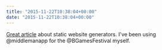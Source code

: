 ```yaml
---
title: "2015-11-22T10:38:04+00:00"
date: "2015-11-22T10:38:04+00:00"
---
```


[Great article](http://www.smashingmagazine.com/2015/11/modern-static-website-generators-next-big-thing/) about static website generators. I've been using @middlemanapp for the @BGamesFestival myself.
